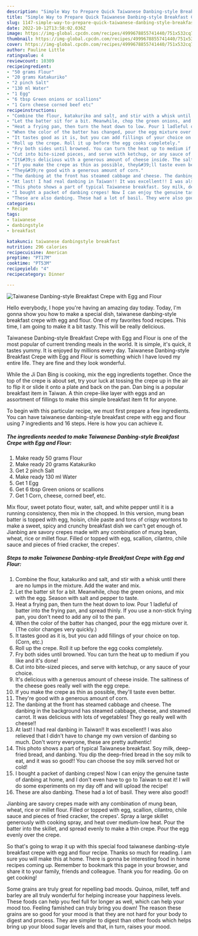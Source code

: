 ```yaml
---
description: "Simple Way to Prepare Quick Taiwanese Danbing-style Breakfast Crepe with Egg and Flour"
title: "Simple Way to Prepare Quick Taiwanese Danbing-style Breakfast Crepe with Egg and Flour"
slug: 1147-simple-way-to-prepare-quick-taiwanese-danbing-style-breakfast-crepe-with-egg-and-flour
date: 2022-10-12T13:58:02.036Z
image: https://img-global.cpcdn.com/recipes/4999678855741440/751x532cq70/taiwanese-danbing-style-breakfast-crepe-with-egg-and-flour-recipe-main-photo.jpg
thumbnail: https://img-global.cpcdn.com/recipes/4999678855741440/751x532cq70/taiwanese-danbing-style-breakfast-crepe-with-egg-and-flour-recipe-main-photo.jpg
cover: https://img-global.cpcdn.com/recipes/4999678855741440/751x532cq70/taiwanese-danbing-style-breakfast-crepe-with-egg-and-flour-recipe-main-photo.jpg
author: Pauline Little
ratingvalue: 4
reviewcount: 10309
recipeingredient:
- "50 grams Flour"
- "20 grams Katakuriko"
- "2 pinch Salt"
- "130 ml Water"
- "1 Egg"
- "6 tbsp Green onions or scallions"
- "1 Corn cheese corned beef etc"
recipeinstructions:
- "Combine the flour, katakuriko and salt, and stir with a whisk until there are no lumps in the mixture. Add the water and mix."
- "Let the batter sit for a bit. Meanwhile, chop the green onions, and mix with the egg. Season with salt and pepper to taste."
- "Heat a frying pan, then turn the heat down to low. Pour 1 ladleful of batter into the frying pan, and spread thinly. If you use a non-stick frying pan, you don&#39;t need to add any oil to the pan."
- "When the color of the batter has changed, pour the egg mixture over it. (The color changes very quickly.)"
- "It tastes good as it is, but you can add fillings of your choice on top. (Corn, etc.)"
- "Roll up the crepe. Roll it up before the egg cooks completely."
- "Fry both sides until browned. You can turn the heat up to medium if you like and it&#39;s done!"
- "Cut into bite-sized pieces, and serve with ketchup, or any sauce of your choice."
- "It&#39;s delicious with a generous amount of cheese inside. The saltiness of the cheese goes really well with the egg crepe."
- "If you make the crepe as thin as possible, they&#39;ll taste even better."
- "They&#39;re good with a generous amount of corn."
- "The danbing at the front has steamed cabbage and cheese. The danbing in the background has steamed cabbage, cheese, and steamed carrot. It was delicious with lots of vegetables! They go really well with cheese!!"
- "At last! I had real danbing in Taiwan!! It was excellent!! I was also relieved that I didn&#39;t have to change my own version of danbing so much. Don&#39;t worry everyone, these are pretty authentic!"
- "This photo shows a part of typical Taiwanese breakfast. Soy milk, deep-fried bread, and danbing. You dip the deep-fried bread in the soy milk to eat, and it was so good!! You can choose the soy milk served hot or cold!"
- "I bought a packet of danbing crepes! Now I can enjoy the genuine taste of danbing at home, and I don&#39;t even have to go to Taiwan to eat it! I will do some experiments on my day off and will upload the recipe!"
- "These are also danbing. These had a lot of basil. They were also good!!"
categories:
- Recipe
tags:
- taiwanese
- danbingstyle
- breakfast

katakunci: taiwanese danbingstyle breakfast 
nutrition: 296 calories
recipecuisine: American
preptime: "PT17M"
cooktime: "PT53M"
recipeyield: "4"
recipecategory: Dinner

---
```



![Taiwanese Danbing-style Breakfast Crepe with Egg and Flour](https://img-global.cpcdn.com/recipes/4999678855741440/751x532cq70/taiwanese-danbing-style-breakfast-crepe-with-egg-and-flour-recipe-main-photo.jpg)

Hello everybody, I hope you're having an amazing day today. Today, I'm gonna show you how to make a special dish, taiwanese danbing-style breakfast crepe with egg and flour. One of my favorites food recipes. This time, I am going to make it a bit tasty. This will be really delicious.

Taiwanese Danbing-style Breakfast Crepe with Egg and Flour is one of the most popular of current trending meals in the world. It is simple, it's quick, it tastes yummy. It is enjoyed by millions every day. Taiwanese Danbing-style Breakfast Crepe with Egg and Flour is something which I have loved my entire life. They are fine and they look wonderful.

While the Ji Dan Bing is cooking, mix the egg ingredients together. Once the top of the crepe is about set, try your luck at tossing the crepe up in the air to flip it or slide it onto a plate and back on the pan. Dan bing is a popular breakfast item in Taiwan. A thin crepe-like layer with eggs and an assortment of fillings to make this simple breakfast item fit for anyone.


To begin with this particular recipe, we must first prepare a few ingredients. You can have taiwanese danbing-style breakfast crepe with egg and flour using 7 ingredients and 16 steps. Here is how you can achieve it.

<!--inarticleads1-->

##### The ingredients needed to make Taiwanese Danbing-style Breakfast Crepe with Egg and Flour:

1. Make ready 50 grams Flour
1. Make ready 20 grams Katakuriko
1. Get 2 pinch Salt
1. Make ready 130 ml Water
1. Get 1 Egg
1. Get 6 tbsp Green onions or scallions
1. Get 1 Corn, cheese, corned beef, etc.


Mix flour, sweet potato flour, water, salt, and white pepper until it is a running consistency, then mix in the chopped. In this version, mung bean batter is topped with egg, hoisin, chile paste and tons of crispy wontons to make a sweet, spicy and crunchy breakfast dish we can&#39;t get enough of. Jianbing are savory crepes made with any combination of mung bean, wheat, rice or millet flour. Filled or topped with egg, scallion, cilantro, chile sauce and pieces of fried cracker, the crepes&#39;. 

<!--inarticleads2-->

##### Steps to make Taiwanese Danbing-style Breakfast Crepe with Egg and Flour:

1. Combine the flour, katakuriko and salt, and stir with a whisk until there are no lumps in the mixture. Add the water and mix.
1. Let the batter sit for a bit. Meanwhile, chop the green onions, and mix with the egg. Season with salt and pepper to taste.
1. Heat a frying pan, then turn the heat down to low. Pour 1 ladleful of batter into the frying pan, and spread thinly. If you use a non-stick frying pan, you don&#39;t need to add any oil to the pan.
1. When the color of the batter has changed, pour the egg mixture over it. (The color changes very quickly.)
1. It tastes good as it is, but you can add fillings of your choice on top. (Corn, etc.)
1. Roll up the crepe. Roll it up before the egg cooks completely.
1. Fry both sides until browned. You can turn the heat up to medium if you like and it&#39;s done!
1. Cut into bite-sized pieces, and serve with ketchup, or any sauce of your choice.
1. It&#39;s delicious with a generous amount of cheese inside. The saltiness of the cheese goes really well with the egg crepe.
1. If you make the crepe as thin as possible, they&#39;ll taste even better.
1. They&#39;re good with a generous amount of corn.
1. The danbing at the front has steamed cabbage and cheese. The danbing in the background has steamed cabbage, cheese, and steamed carrot. It was delicious with lots of vegetables! They go really well with cheese!!
1. At last! I had real danbing in Taiwan!! It was excellent!! I was also relieved that I didn&#39;t have to change my own version of danbing so much. Don&#39;t worry everyone, these are pretty authentic!
1. This photo shows a part of typical Taiwanese breakfast. Soy milk, deep-fried bread, and danbing. You dip the deep-fried bread in the soy milk to eat, and it was so good!! You can choose the soy milk served hot or cold!
1. I bought a packet of danbing crepes! Now I can enjoy the genuine taste of danbing at home, and I don&#39;t even have to go to Taiwan to eat it! I will do some experiments on my day off and will upload the recipe!
1. These are also danbing. These had a lot of basil. They were also good!!


Jianbing are savory crepes made with any combination of mung bean, wheat, rice or millet flour. Filled or topped with egg, scallion, cilantro, chile sauce and pieces of fried cracker, the crepes&#39;. Spray a large skillet generously with cooking spray, and heat over medium-low heat. Pour the batter into the skillet, and spread evenly to make a thin crepe. Pour the egg evenly over the crepe. 

So that's going to wrap it up with this special food taiwanese danbing-style breakfast crepe with egg and flour recipe. Thanks so much for reading. I am sure you will make this at home. There is gonna be interesting food in home recipes coming up. Remember to bookmark this page in your browser, and share it to your family, friends and colleague. Thank you for reading. Go on get cooking!

Some grains are truly great for repelling bad moods. Quinoa, millet, teff and barley are all truly wonderful for helping increase your happiness levels. These foods can help you feel full for longer as well, which can help your mood too. Feeling famished can truly bring you down! The reason these grains are so good for your mood is that they are not hard for your body to digest and process. They are simpler to digest than other foods which helps bring up your blood sugar levels and that, in turn, raises your mood.
